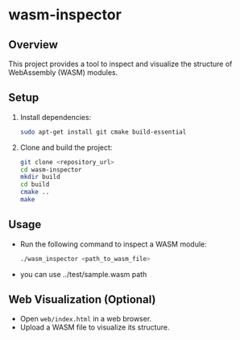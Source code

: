 # wasm-inspector

## Overview

This project provides a tool to inspect and visualize the structure of WebAssembly (WASM) modules.

## Setup

1. Install dependencies:
    ```bash
    sudo apt-get install git cmake build-essential
    ```

2. Clone and build the project:
    ```bash
    git clone <repository_url>
    cd wasm-inspector
    mkdir build
    cd build
    cmake ..
    make
    ```

## Usage

- Run the following command to inspect a WASM module:
    ```bash
    ./wasm_inspector <path_to_wasm_file>
    ```
- you can use ../test/sample.wasm path

## Web Visualization (Optional)

- Open `web/index.html` in a web browser.
- Upload a WASM file to visualize its structure.

